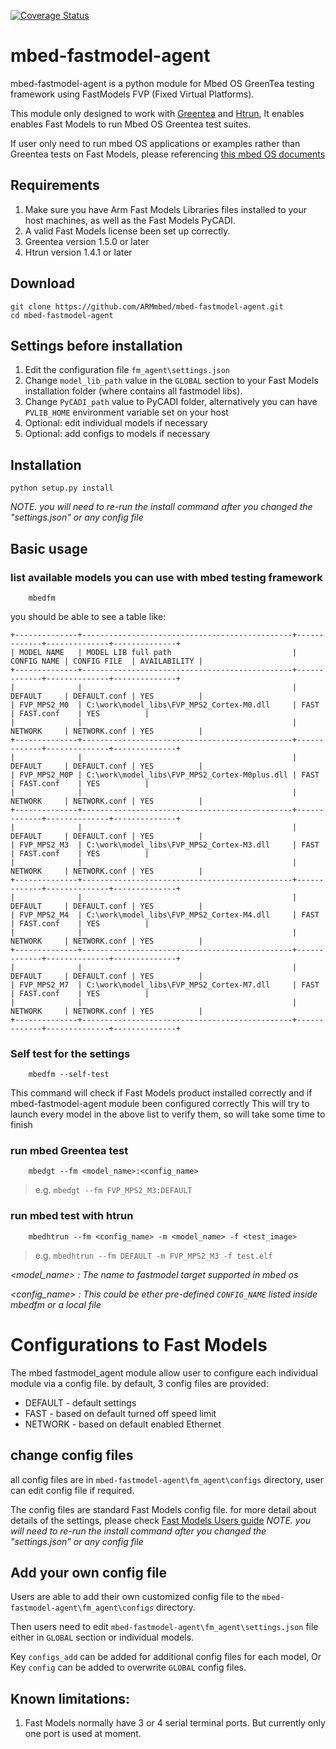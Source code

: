 [![Coverage Status](https://coveralls.io/repos/github/jamesbeyond/mbed-fastmodel-agent/badge.svg?branch=master)](https://coveralls.io/github/jamesbeyond/mbed-fastmodel-agent?branch=master)

# mbed-fastmodel-agent

mbed-fastmodel-agent is a python module for Mbed OS GreenTea testing framework using FastModels FVP (Fixed Virtual Platforms).

This module only designed to work with [Greentea](https://github.com/ARMmbed/mbed-os-tools/tree/master/packages/mbed-greentea) and [Htrun](https://github.com/ARMmbed/mbed-os-tools/tree/master/packages/mbed-host-tests),
It enables enables Fast Models to run Mbed OS Greentea test suites. 

If user only need to run mbed OS applications or examples rather than Greentea tests on Fast Models, please referencing [this mbed OS documents](https://os.mbed.com/docs/v5.10/tools/fast-models.html)


## Requirements
1. Make sure you have Arm Fast Models Libraries files installed to your host machines, as well as the Fast Models PyCADI.
2. A valid Fast Models license been set up correctly.
2. Greentea version 1.5.0 or later
3. Htrun version 1.4.1 or later

## Download
```
git clone https://github.com/ARMmbed/mbed-fastmodel-agent.git
cd mbed-fastmodel-agent
```

## Settings before installation
1. Edit the configuration file `fm_agent\settings.json` 
2. Change `model_lib_path` value in the `GLOBAL` section to your Fast Models installation folder (where contains all fastmodel libs).
3. Change `PyCADI_path` value to PyCADI folder, alternatively you can have `PVLIB_HOME` environment variable set on your host
4. Optional: edit individual models if necessary
5. Optional: add configs to models if necessary

## Installation
```
python setup.py install
```
*NOTE. you will need to re-run the install command after you changed the "settings.json" or any config file*

## Basic usage

### list available models you can use with mbed testing framework
```
    mbedfm
```
you should be able to see a table like:
```
+--------------+-----------------------------------------------+-------------+--------------+--------------+
| MODEL NAME   | MODEL LIB full path                           | CONFIG NAME | CONFIG FILE  | AVAILABILITY |
+--------------+-----------------------------------------------+-------------+--------------+--------------+
|              |                                               | DEFAULT     | DEFAULT.conf | YES          |
| FVP_MPS2_M0  | C:\work\model_libs\FVP_MPS2_Cortex-M0.dll     | FAST        | FAST.conf    | YES          |
|              |                                               | NETWORK     | NETWORK.conf | YES          |
+--------------+-----------------------------------------------+-------------+--------------+--------------+
|              |                                               | DEFAULT     | DEFAULT.conf | YES          |
| FVP_MPS2_M0P | C:\work\model_libs\FVP_MPS2_Cortex-M0plus.dll | FAST        | FAST.conf    | YES          |
|              |                                               | NETWORK     | NETWORK.conf | YES          |
+--------------+-----------------------------------------------+-------------+--------------+--------------+
|              |                                               | DEFAULT     | DEFAULT.conf | YES          |
| FVP_MPS2_M3  | C:\work\model_libs\FVP_MPS2_Cortex-M3.dll     | FAST        | FAST.conf    | YES          |
|              |                                               | NETWORK     | NETWORK.conf | YES          |
+--------------+-----------------------------------------------+-------------+--------------+--------------+
|              |                                               | DEFAULT     | DEFAULT.conf | YES          |
| FVP_MPS2_M4  | C:\work\model_libs\FVP_MPS2_Cortex-M4.dll     | FAST        | FAST.conf    | YES          |
|              |                                               | NETWORK     | NETWORK.conf | YES          |
+--------------+-----------------------------------------------+-------------+--------------+--------------+
|              |                                               | DEFAULT     | DEFAULT.conf | YES          |
| FVP_MPS2_M7  | C:\work\model_libs\FVP_MPS2_Cortex-M7.dll     | FAST        | FAST.conf    | YES          |
|              |                                               | NETWORK     | NETWORK.conf | YES          |
+--------------+-----------------------------------------------+-------------+--------------+--------------+
```
### Self test for the settings
```
    mbedfm --self-test
```
This command will check if Fast Models product installed correctly and if mbed-fastmodel-agent module been configured correctly
This will try to launch every model in the above list to verify them, so will take some time to finish

### run mbed Greentea test
```
    mbedgt --fm <model_name>:<config_name>
```
>e.g. `mbedgt --fm FVP_MPS2_M3:DEFAULT`

### run mbed test with htrun
```
    mbedhtrun --fm <config_name> -m <model_name> -f <test_image>
```
>e.g. `mbedhtrun --fm DEFAULT -m FVP_MPS2_M3 -f test.elf`

*<model_name> : The name to fastmodel target supported in mbed os*

*<config_name> : This could be ether pre-defined `CONFIG_NAME` listed inside mbedfm or a local file*

# Configurations to Fast Models

The mbed fastmodel_agent module allow user to configure each individual module via a config file.
by default, 3 config files are provided:
* DEFAULT - default settings
* FAST - based on default turned off speed limit 
* NETWORK - based on default enabled Ethernet

## change config files

all config files are in `mbed-fastmodel-agent\fm_agent\configs` directory, user can edit config file if required.

The config files are standard Fast Models config file. for more detail about details of the settings, please check [Fast Models Users guide](https://developer.arm.com/docs/100965/latest)
*NOTE. you will need to re-run the install command after you changed the "settings.json" or any config file*

## Add your own config file

Users are able to add their own customized config file to the `mbed-fastmodel-agent\fm_agent\configs` directory.

Then users need to edit `mbed-fastmodel-agent\fm_agent\settings.json` file either in `GLOBAL` section or individual models.

Key `configs_add` can be added for additional config files for each model, Or Key `config` can be added to overwrite `GLOBAL` config files.

## Known limitations:
1. Fast Models normally have 3 or 4 serial terminal ports. But currently only one port is used at moment.

